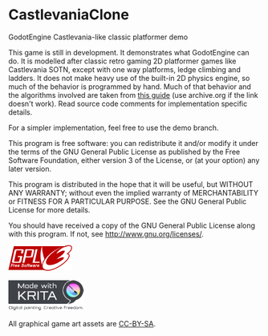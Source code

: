 # CastlevaniaClone
GodotEngine Castlevania-like classic platformer demo

This game is still in development. It demonstrates what GodotEngine can do. It is modelled after classic retro gaming 2D platformer games like Castlevania SOTN, except with one way platforms, ledge climbing and ladders. It does not make heavy use of the built-in 2D physics engine, so much of the behavior is programmed by hand. Much of that behavior and the algorithms involved are taken from [this guide](http://higherorderfun.com/blog/2012/05/20/the-guide-to-implementing-2d-platformers/comment-page-1/#comments) (use archive.org if the link doesn't work). Read source code comments for implementation specific details.

For a simpler implementation, feel free to use the demo branch.

This program is free software: you can redistribute it and/or modify it under the terms of the GNU General Public License as published by the Free Software Foundation, either version 3 of the License, or (at your option) any later version.

This program is distributed in the hope that it will be useful, but WITHOUT ANY WARRANTY; without even the implied warranty of MERCHANTABILITY or FITNESS FOR A PARTICULAR PURPOSE.  See the GNU General Public License for more details.

You should have received a copy of the GNU General Public License along with this program.  If not, see <http://www.gnu.org/licenses/>.

![GPLv3](https://raw.githubusercontent.com/Algorithmus/CastlevaniaClone/fullgame/gpl.png)

![Krita](https://raw.githubusercontent.com/Algorithmus/CastlevaniaClone/fullgame/krita.png)

All graphical game art assets are [CC-BY-SA](https://creativecommons.org/licenses/by-sa/4.0/).
